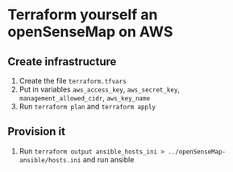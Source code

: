 # Terraform yourself an openSenseMap on AWS

## Create infrastructure
1. Create the file `terraform.tfvars`
2. Put in variables `aws_access_key`, `aws_secret_key`, `management_allowed_cidr`, `aws_key_name`
3. Run `terraform plan` and `terraform apply`

## Provision it
1. Run `terraform output ansible_hosts_ini > ../openSenseMap-ansible/hosts.ini` and run ansible

